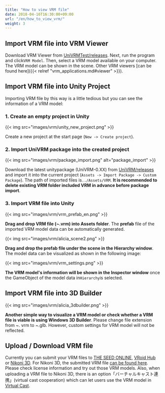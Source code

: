 ```yaml
---
title: "How to view VRM file"
date: 2018-04-16T16:30:00+09:00
url: "/en/how_to_view_vrm/"
weight: 3
---
```


## Import VRM file into VRM Viewer
Download VRM Viewer from [UniVRMTest/releases](https://github.com/vrm-c/UniVRMTest/releases). Next, run the program and click``VRM Model``. Then, select a VRM model available on your computer. The VRM model can be shown in the scene. Other VRM viewers [can be found here]({{< relref "vrm_applications.md#viewer" >}}).

## Import VRM file into Unity Project
Importing VRM file by this way is a little tedious but you can see the information of a VRM model:

### 1. Create an empty project in Unity
{{< img src="images/vrm/unity_new_project.png" >}}

Create a new project at the start page (``New -> Create project``).

### 2. Import UniVRM package into the created project
{{< img src="images/vrm/package_import.png" alt="package_import" >}}

Download the latest unitypackage (UniVRM-0.XX) from [UniVRM/releases](https://github.com/vrm-c/UniVRM/releases) and import it into the current project (``Assets -> Import Package -> Custom Package``). The path of imported files is``../Assets/VRM``. **It is recommended to delete existing VRM folder included VRM in advance before package import**.

### 3. Import VRM file into Unity 
{{< img src="images/vrm/vrm_prefab_en.png" >}}

**Drag and drop VRM file (~.vrm) into Assets folder**. The **prefab** file of the imported VRM model data can be automatically generated.

{{< img src="images/vrm/alicia_scene2.png" >}}

**Drag and drop the prefab file under the scene in the Hierarchy window**. The model data can be visualized as shown in the following image:

{{< img src="images/vrm/vrm_settings.png" >}}

**The VRM model's information will be shown in the Inspector window** once the GameObject of the model data in``Hierarchy``is selected.

## Import VRM file into 3D Builder

{{< img src="images/vrm/alicia_3dbuilder.png" >}}

**Another simple way to visualize a VRM model or check whether a VRM file is viable is using Windows 3D Builder**. Please change file extension from ~. vrm to ~.glb. However, custom settings for VRM model will not be reflected.

## Upload / Download VRM file
Currently you can submit your VRM files to [THE SEED ONLINE](https://seed.online/), [VRoid Hub](https://hub.vroid.com/) or [Nikoni 3D](https://3d.nicovideo.jp/). For Nikoni 3D, the submitted VRM file [can be found here](https://3d.nicovideo.jp/search?word_type=tag&word=VRM). Please check license information and try out those VRM models.
Also, when uploading a VRM file to Nikoni 3D, there is an option「バーチャルキャスト連携」(virtual cast cooperation) which can let users use the VRM model in [Virtual Cast](https://virtualcast.jp/).